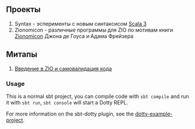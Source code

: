 ## Проекты
1. Syntax - эсперименты с новым синтаксисом [Scala 3](https://dotty.epfl.ch/blog/index.html)
2. Zionomicon - различные программы для ZIO по мотивам книги [Zionomicon](https://www.zionomicon.com/) Джона де Гоуса и Адама Фрейзера 

## Митапы
1. [Введение в ZIO и самовалидация кода](https://www.youtube.com/watch?v=geF9YNGpyK0)

### Usage
This is a normal sbt project, you can compile code with `sbt compile` and run it
with `sbt run`, `sbt console` will start a Dotty REPL.

For more information on the sbt-dotty plugin, see the
[dotty-example-project](https://github.com/lampepfl/dotty-example-project/blob/master/README.md).
